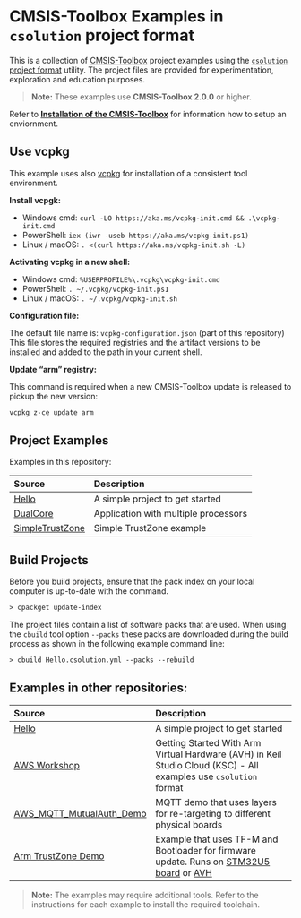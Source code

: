 # CMSIS-Toolbox Examples in `csolution` project format

This is a collection of [CMSIS-Toolbox](https://github.com/Open-CMSIS-Pack/cmsis-toolbox) project examples using the [`csolution` project format](https://github.com/Open-CMSIS-Pack/cmsis-toolbox/blob/main/docs/YML-Input-Format.md) utility.  The project files are provided for experimentation, exploration and education purposes.

> **Note:** These examples use **CMSIS-Toolbox 2.0.0** or higher.
> 
Refer to [**Installation of the CMSIS-Toolbox**](https://github.com/Open-CMSIS-Pack/cmsis-toolbox/blob/main/docs/installation.md) for information how to setup an enviornment.

## Use vcpkg

This example uses also [vcpkg](https://vcpkg.io/en/) for installation of a consistent tool environment.

**Install vcpgk:**

- Windows cmd: `curl -LO https://aka.ms/vcpkg-init.cmd && .\vcpkg-init.cmd`
- PowerShell: `iex (iwr -useb https://aka.ms/vcpkg-init.ps1)`
- Linux / macOS: `. <(curl https://aka.ms/vcpkg-init.sh -L)`

**Activating vcpkg in a new shell:**

- Windows cmd: `%USERPROFILE%\.vcpkg\vcpkg-init.cmd`
- PowerShell:  `. ~/.vcpkg/vcpkg-init.ps1`
- Linux / macOS: `. ~/.vcpkg/vcpkg-init.sh`

**Configuration file:**

The default file name is: `vcpkg-configuration.json` (part of this repository)
This file stores the required registries and the artifact versions to be installed and added to the path in your current shell.

**Update “arm” registry:**

This command is required when a new CMSIS-Toolbox update is released to pickup the new version:

```txt
vcpkg z-ce update arm
```

## Project Examples

Examples in this repository:

Source                               | Description
:------------------------------------|:----------------------------------
[Hello](./Hello)                     | A simple project to get started
[DualCore](./DualCore)               | Application with multiple processors
[SimpleTrustZone](./SimpleTrustZone) | Simple TrustZone example

## Build Projects

Before you build projects, ensure that the pack index on your local computer is up-to-date with the command.

```txt
> cpackget update-index        
```

The project files  contain a list of software packs that are used. When using the `cbuild` tool option `--packs` these packs are downloaded during the build process as shown in the following example command line:

```txt
> cbuild Hello.csolution.yml --packs --rebuild
```

## Examples in other repositories:

Source            | Description
:-----------------|:----------------------------------
[Hello](./Hello)  | A simple project to get started
[AWS Workshop](https://catalog.us-east-1.prod.workshops.aws/workshops/30043722-0362-4859-bc6f-c28836a2d7ac/en-US)  | Getting Started With Arm Virtual Hardware (AVH) in Keil Studio Cloud (KSC) - All examples use `csolution` format
[AWS_MQTT_MutualAuth_Demo](https://github.com/Open-CMSIS-Pack/AWS_MQTT_MutualAuth_SW_Framework)                    | MQTT demo that uses layers for re-targeting to different physical boards
[Arm TrustZone Demo](https://github.com/MDK-Packs/TrustZone)                                                       | Example that uses TF-M and Bootloader for firmware update.  Runs on [STM32U5 board](https://www.st.com/en/evaluation-tools/b-u585i-iot02a.html) or [AVH](https://avh.arm.com/)

>**Note:** The examples may require additional tools. Refer to the instructions for each example to install the required toolchain.
